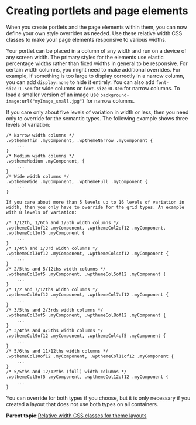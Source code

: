 # Creating portlets and page elements

When you create portlets and the page elements within them, you can now define your own style overrides as needed. Use these relative width CSS classes to make your page elements responsive to various widths.

Your portlet can be placed in a column of any width and run on a device of any screen width. The primary styles for the elements use elastic percentage widths rather than fixed widths in general to be responsive. For certain width columns, you might need to make additional overrides. For example, if something is too large to display correctly in a narrow column, you can add `display:none` to hide it entirely. You can also add `font-size:1.5em` for wide columns or `font-size:0.8em` for narrow columns. To load a smaller version of an image use `background-image:url("myImage_small.jpg")` for narrow columns.

If you care only about five levels of variation in width or less, then you need only to override for the semantic types. The following example shows three levels of variation:

```
/* Narrow width columns */
.wpthemeThin .myComponent, .wpthemeNarrow .myComponent {
    ...
}
/* Medium width columns */
.wpthemeMedium .myComponent, {
    ...
}
/* Wide width columns */
.wpthemeWide .myComponent, .wpthemeFull .myComponent {
    ...
}

If you care about more than 5 levels up to 16 levels of variation in width, then you only have to override for the grid types. An example with 8 levels of variation:

/* 1/12th, 1/6th and 1/5th width columns */
.wpthemeCol1of12 .myComponent, .wpthemeCol2of12 .myComponent, .wpthemeCol1of5 .myComponent {
    ...
}
/* 1/4th and 1/3rd width columns */
.wpthemeCol3of12 .myComponent, .wpthemeCol4of12 .myComponent {
    ...
}
/* 2/5ths and 5/12ths width columns */
.wpthemeCol2of5 .myComponent, .wpthemeCol5of12 .myComponent {
    ...
}
/* 1/2 and 7/12ths width columns */
.wpthemeCol6of12 .myComponent, .wpthemeCol7of12 .myComponent {
    ...
}
/* 3/5ths and 2/3rds width columns */
.wpthemeCol3of5 .myComponent, .wpthemeCol8of12 .myComponent {
    ...
}
/* 3/4ths and 4/5ths width columns */
.wpthemeCol9of12 .myComponent, .wpthemeCol4of5 .myComponent {
    ...
}
/* 5/6ths and 11/12ths width columns */
.wpthemeCol10of12 .myComponent, .wpthemeCol11of12 .myComponent {
    ...
}
/* 5/5ths and 12/12ths (full) width columns */
.wpthemeCol5of5 .myComponent, .wpthemeCol12of12 .myComponent {
    ...
}
```

You can override for both types if you choose, but it is only necessary if you created a layout that does not use both types on all containers.

**Parent topic:**[Relative width CSS classes for theme layouts](../rwd/rwd_relwidth_css.md)

